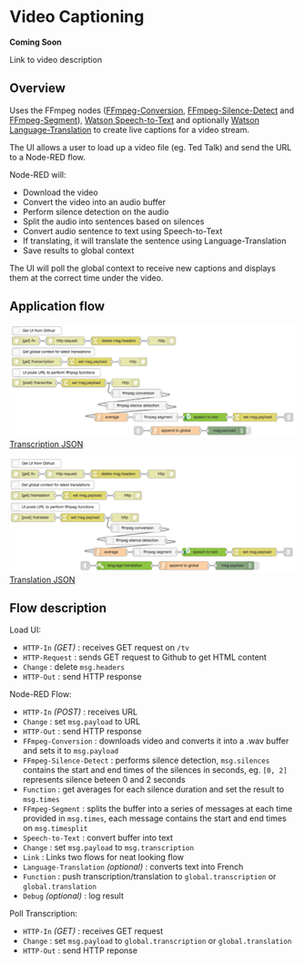 # Video Captioning
**Coming Soon**

Link to video description

## Overview

Uses the FFmpeg nodes (<a href="">FFmpeg-Conversion</a>, <a href="">FFmpeg-Silence-Detect</a> and <a href="">FFmpeg-Segment</a>), <a href="">Watson Speech-to-Text</a> and optionally <a href="">Watson Language-Translation</a> to create live captions for a video stream.

The UI allows a user to load up a video file (eg. Ted Talk) and send the URL to a Node-RED flow.

Node-RED will:
* Download the video
* Convert the video into an audio buffer
* Perform silence detection on the audio
* Split the audio into sentences based on silences
* Convert audio sentence to text using Speech-to-Text
* If translating, it will translate the sentence using Language-Translation
* Save results to global context

The UI will poll the global context to receive new captions and displays them at the correct time under the video.

## Application flow

![Transcription Flow](ffmpeg_transcription.png)
[Transcription JSON](transcription.json)

![Translation Flow](ffmpeg_translation.png)
[Translation JSON](translation.json)

## Flow description

Load UI:

* `HTTP-In` *(GET)* : receives GET request on `/tv`
* `HTTP-Request` : sends GET request to Github to get HTML content
* `Change` : delete `msg.headers`
* `HTTP-Out` : send HTTP response

Node-RED Flow:

* `HTTP-In` *(POST)* : receives URL
* `Change` : set `msg.payload` to URL
* `HTTP-Out` : send HTTP response
* `FFmpeg-Conversion` : downloads video and converts it into a .wav buffer and sets it to `msg.payload`
* `FFmpeg-Silence-Detect` : performs silence detection, `msg.silences` contains the start and end times of the silences in seconds, eg. `[0, 2]` represents silence beteen 0 and 2 seconds
* `Function` : get averages for each silence duration and set the result to `msg.times`
* `FFmpeg-Segment` : splits the buffer into a series of messages at each time provided in `msg.times`, each message contains the start and end times on `msg.timesplit`
* `Speech-to-Text` : convert buffer into text
* `Change` : set `msg.payload` to `msg.transcription`
* `Link` : Links two flows for neat looking flow
* `Language-Translation` *(optional)* : converts text into French
* `Function` : push transcription/translation to `global.transcription` or `global.translation`
* `Debug` *(optional)* : log result

Poll Transcription:

* `HTTP-In` *(GET)* : receives GET request
* `Change` : set `msg.payload` to `global.transcription` or `global.translation`
* `HTTP-Out` : send HTTP reponse
